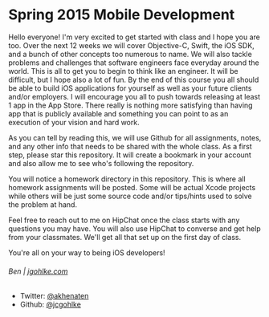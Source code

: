 # Spring 2015 Mobile Development

Hello everyone! I'm very excited to get started with class and I hope you are too. Over the next 12 weeks we will cover Objective-C, Swift, the iOS SDK, and a bunch of other concepts too numerous to name. We will also tackle problems and challenges that software engineers face everyday around the world. This is all to get you to begin to think like an engineer. It will be difficult, but I hope also a lot of fun. By the end of this course you all should be able to build iOS applications for yourself as well as your future clients and/or employers. I will encourage you all to push towards releasing at least 1 app in the App Store. There really is nothing more satisfying than having app that is publicly available and something you can point to as an execution of your vision and hard work.

As you can tell by reading this, we will use Github for all assignments, notes, and any other info that needs to be shared with the whole class. As a first step, please star this repository. It will create a bookmark in your account and also allow me to see who's following the repository.

You will notice a homework directory in this repository. This is where all homework assignments will be posted. Some will be actual Xcode projects while others will be just some source code and/or tips/hints used to solve the problem at hand.

Feel free to reach out to me on HipChat once the class starts with any questions you may have. You will also use HipChat to converse and get help from your classmates. We'll get all that set up on the first day of class.

You're all on your way to being iOS developers!

###### Ben | [jgohlke.com](http://www.jgohlke.com)

* Twitter: [@akhenaten](http://www.twitter.com/akhenaten)
* Github: [@jcgohlke](http://www.github.com/jcgohlke)
